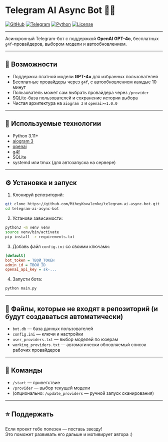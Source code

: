 
# Telegram AI Async Bot 🤖💬

[![GitHub](https://img.shields.io/badge/GitHub-MiheyKovalenko-181717?logo=github)](https://github.com/MiheyKovalenko)
[![Telegram](https://img.shields.io/badge/Telegram-%40Miheyyka-2CA5E0?logo=telegram)](https://t.me/Miheyyka)
[![Python](https://img.shields.io/badge/Python-3.11+-blue?logo=python)](https://www.python.org/)
[![License](https://img.shields.io/badge/License-MIT-yellow.svg)](LICENSE)

---

Асинхронный Telegram-бот с поддержкой **OpenAI GPT-4o**, бесплатных `g4f`-провайдеров, выбором модели и автообновлением.

---

## 🚀 Возможности

- Поддержка платной модели **GPT-4o** для избранных пользователей
- Бесплатные провайдеры через `g4f`, с автообновлением каждые 10 минут
- Пользователь может сам выбрать провайдера через `/provider`
- SQLite-база пользователей и сохранение истории выбора
- Чистая архитектура на `aiogram 3` и `openai>=1.0.0`

---

## 🧠 Используемые технологии

- Python 3.11+
- [aiogram 3](https://docs.aiogram.dev/en/latest/)
- [openai](https://pypi.org/project/openai/)
- [g4f](https://github.com/xtekky/gpt4free)
- SQLite
- systemd или tmux (для автозапуска на сервере)

---

## ⚙️ Установка и запуск

1. Клонируй репозиторий:

```bash
git clone https://github.com/MiheyKovalenko/telegram-ai-async-bot.git
cd telegram-ai-async-bot
```

2. Установи зависимости:

```bash
python3 -m venv venv
source venv/bin/activate
pip install -r requirements.txt
```

3. Добавь файл `config.ini` со своими ключами:

```ini
[default]
bot_token = ТВОЙ_ТОКЕН
admin_id = ТВОЙ_ID
openai_api_key = sk-...
```

4. Запусти бота:

```bash
python main.py
```

---

## 📁 Файлы, которые не входят в репозиторий (и будут создаваться автоматически)

- `bot.db` — база данных пользователей
- `config.ini` — ключи и настройки
- `user_providers.txt` — выбор моделей по юзерам
- `working_providers.txt` — автоматически обновляемый список рабочих провайдеров

---

## 📡 Команды

- `/start` — приветствие
- `/provider` — выбор текущей модели
- (опционально: `/update_providers` — ручной запуск сканирования)

---

## ⭐ Поддержать

Если проект тебе полезен — поставь звезду!  
Это поможет развивать его дальше и мотивирует автора :)

